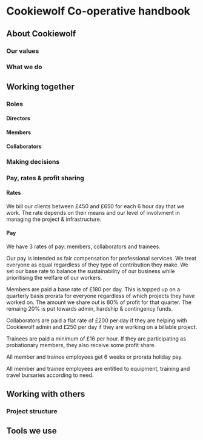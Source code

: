 # Cookiewolf Co-operative handbook

## About Cookiewolf

### Our values

### What we do

## Working together

### Roles

#### Directors

#### Members

#### Collaborators

### Making decisions

### Pay, rates & profit sharing

#### Rates

We bill our clients between £450 and £650 for each 6 hour day that we work. The rate depends on their means and our level of involvment in managing the project & infrastructure.

#### Pay

We have 3 rates of pay: members, collaborators and trainees.

Our pay is intended as fair compensation for professional services. We treat everyone as equal regardless of they type of contribution they make. We set our base rate to balance the sustainability of our business while prioritising the welfare of our workers.

Members are paid a base rate of £180 per day. This is topped up on a quarterly basis prorata for everyone regardless of which projects they have worked on. The amount we share out is 80% of profit for that quarter. The remaing 20% is put towards admin, hardship & contingency funds.

Collaborators are paid a flat rate of £200 per day if they are helping with Cookiewolf admin and £250 per day if they are working on a billable project.

Trainees are paid a minimum of £16 per hour. If they are participating as probationary members, they also receive some profit share.

All member and trainee employees get 6 weeks or prorata holiday pay.

All member and trainee employees are entitled to equipment, training and travel bursaries according to need.


## Working with others

### Project structure

## Tools we use
